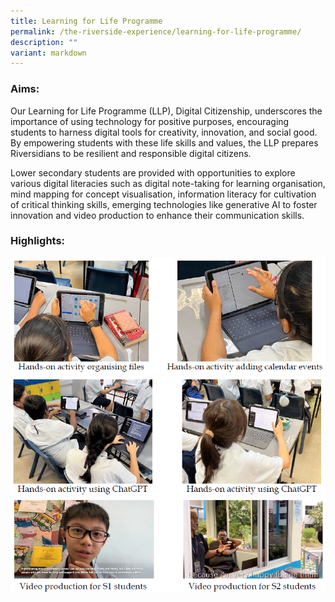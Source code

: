 ```yaml
---
title: Learning for Life Programme
permalink: /the-riverside-experience/learning-for-life-programme/
description: ""
variant: markdown
---
```

### Aims:

Our Learning for Life Programme (LLP), Digital Citizenship, underscores the importance of using technology for positive purposes, encouraging students to harness digital tools for creativity, innovation, and social good. By empowering students with these life skills and values, the LLP prepares Riversidians to be resilient and responsible digital citizens.

Lower secondary students are provided with opportunities to explore various digital literacies such as digital note-taking for learning organisation, mind mapping for concept visualisation, information literacy for cultivation of critical thinking skills, emerging technologies like generative AI to foster innovation and video production to enhance their communication skills.

### Highlights:

![](/images/LLP1.png)
![](/images/LLP2.png)![](/images/LLP3.png)